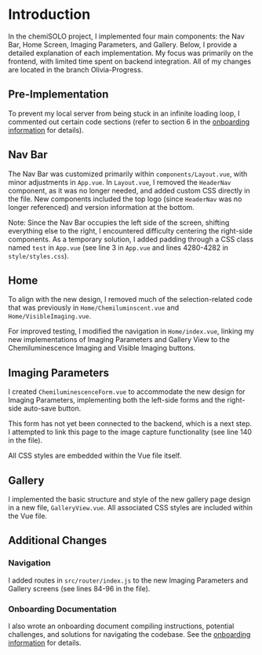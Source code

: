 # Introduction

In the chemiSOLO project, I implemented four main components: the Nav Bar, Home Screen, Imaging Parameters, and Gallery. Below, I provide a detailed explanation of each implementation. My focus was primarily on the frontend, with limited time spent on backend integration. All of my changes are located in the branch Olivia-Progress.

## Pre-Implementation
To prevent my local server from being stuck in an infinite loading loop, I commented out certain code sections (refer to section 6 in the [onboarding information](https://github.com/oliviaxjiang/azurebiosystems_chemiSOLO-onboarding) for details).

## Nav Bar
The Nav Bar was customized primarily within `components/Layout.vue`, with minor adjustments in `App.vue`. In `Layout.vue`, I removed the `HeaderNav` component, as it was no longer needed, and added custom CSS directly in the file. New components included the top logo (since `HeaderNav` was no longer referenced) and version information at the bottom.

Note: Since the Nav Bar occupies the left side of the screen, shifting everything else to the right, I encountered difficulty centering the right-side components. As a temporary solution, I added padding through a CSS class named `test` in `App.vue` (see line 3 in `App.vue` and lines 4280-4282 in `style/styles.css`).

## Home
To align with the new design, I removed much of the selection-related code that was previously in `Home/Chemiluminscent.vue` and `Home/VisibleImaging.vue`.

For improved testing, I modified the navigation in `Home/index.vue`, linking my new implementations of Imaging Parameters and Gallery View to the Chemiluminescence Imaging and Visible Imaging buttons.

## Imaging Parameters
I created `ChemiluminescenceForm.vue` to accommodate the new design for Imaging Parameters, implementing both the left-side forms and the right-side auto-save button.

This form has not yet been connected to the backend, which is a next step. I attempted to link this page to the image capture functionality (see line 140 in the file).

All CSS styles are embedded within the Vue file itself.

## Gallery
I implemented the basic structure and style of the new gallery page design in a new file, `GalleryView.vue`. All associated CSS styles are included within the Vue file.

## Additional Changes

### Navigation
I added routes in `src/router/index.js` to the new Imaging Parameters and Gallery screens (see lines 84-96 in the file).

### Onboarding Documentation
I also wrote an onboarding document compiling instructions, potential challenges, and solutions for navigating the codebase. See the [onboarding information](https://github.com/oliviaxjiang/azurebiosystems_chemiSOLO-onboarding) for details.

